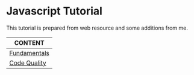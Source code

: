 # Javascript Tutorial

This tutorial is prepared from web resource and some additions from me.


CONTENT |
--- |
[Fundamentals](./js-intro-1-Fundamentals.md) |
[Code Quality](./js-intro-2-code-quality.md) |